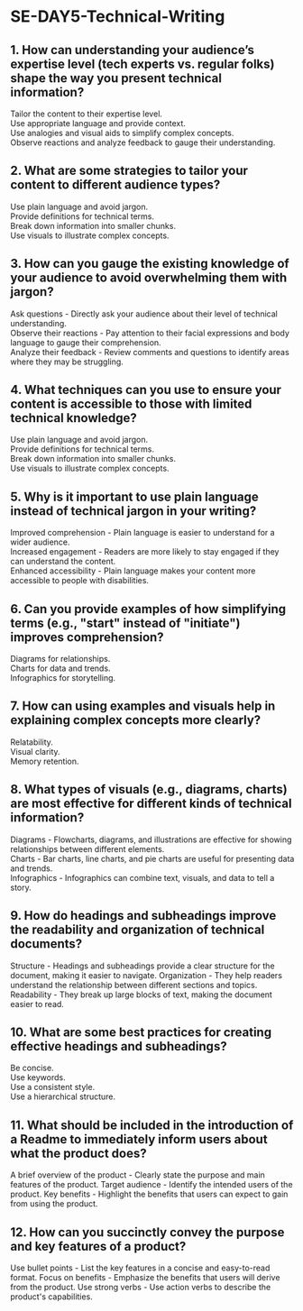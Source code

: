 # SE-DAY5-Technical-Writing
## 1. How can understanding your audience’s expertise level (tech experts vs. regular folks) shape the way you present technical information?

Tailor the content to their expertise level.  
Use appropriate language and provide context.  
Use analogies and visual aids to simplify complex concepts.  
Observe reactions and analyze feedback to gauge their understanding.  

## 2. What are some strategies to tailor your content to different audience types?

Use plain language and avoid jargon.  
Provide definitions for technical terms.  
Break down information into smaller chunks.  
Use visuals to illustrate complex concepts.  

## 3. How can you gauge the existing knowledge of your audience to avoid overwhelming them with jargon?

Ask questions - Directly ask your audience about their level of technical understanding.  
Observe their reactions - Pay attention to their facial expressions and body language to gauge their comprehension.  
Analyze their feedback - Review comments and questions to identify areas where they may be struggling.  

## 4. What techniques can you use to ensure your content is accessible to those with limited technical knowledge?

Use plain language and avoid jargon.  
Provide definitions for technical terms.  
Break down information into smaller chunks.  
Use visuals to illustrate complex concepts.  

## 5. Why is it important to use plain language instead of technical jargon in your writing?

Improved comprehension - Plain language is easier to understand for a wider audience.  
Increased engagement - Readers are more likely to stay engaged if they can understand the content.  
Enhanced accessibility - Plain language makes your content more accessible to people with disabilities.  

## 6. Can you provide examples of how simplifying terms (e.g., "start" instead of "initiate") improves comprehension?

Diagrams for relationships.  
Charts for data and trends.  
Infographics for storytelling.  

## 7. How can using examples and visuals help in explaining complex concepts more clearly?

Relatability.  
Visual clarity.  
Memory retention.  

## 8. What types of visuals (e.g., diagrams, charts) are most effective for different kinds of technical information?

Diagrams - Flowcharts, diagrams, and illustrations are effective for showing relationships between different elements.  
Charts - Bar charts, line charts, and pie charts are useful for presenting data and trends.  
Infographics - Infographics can combine text, visuals, and data to tell a story.  

## 9. How do headings and subheadings improve the readability and organization of technical documents?

Structure - Headings and subheadings provide a clear structure for the document, making it easier to navigate.
Organization - They help readers understand the relationship between different sections and topics.
Readability - They break up large blocks of text, making the document easier to read.

## 10. What are some best practices for creating effective headings and subheadings?

Be concise.  
Use keywords.  
Use a consistent style.  
Use a hierarchical structure.  

## 11. What should be included in the introduction of a Readme to immediately inform users about what the product does?

A brief overview of the product - Clearly state the purpose and main features of the product. 
Target audience - Identify the intended users of the product. 
Key benefits - Highlight the benefits that users can expect to gain from using the product. 

## 12. How can you succinctly convey the purpose and key features of a product?

Use bullet points - List the key features in a concise and easy-to-read format.
Focus on benefits - Emphasize the benefits that users will derive from the product.
Use strong verbs - Use action verbs to describe the product's capabilities.
